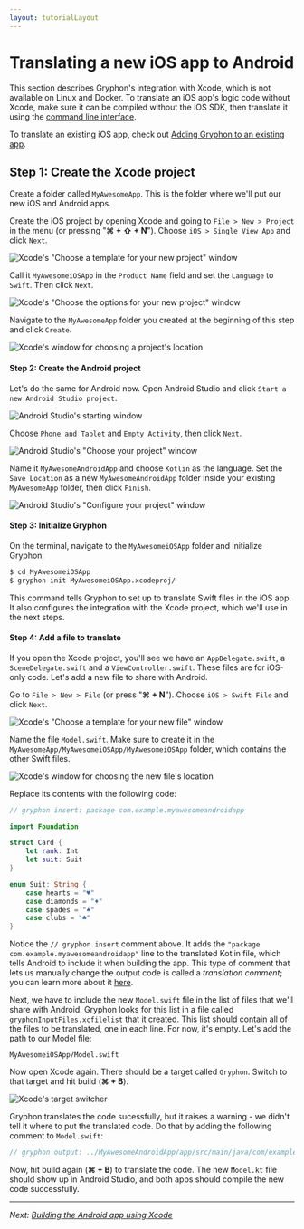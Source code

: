 ```yaml
---
layout: tutorialLayout
---
```


# Translating a new iOS app to Android

This section describes Gryphon's integration with Xcode, which is not available on Linux and Docker. To translate an iOS app's logic code without Xcode, make sure it can be compiled without the iOS SDK, then translate it using the [command line interface](translatingCommandLinePrograms.html).

To translate an existing iOS app, check out [Adding Gryphon to an existing app](addingGryphonToAnExistingApp.html).

## Step 1: Create the Xcode project

Create a folder called `MyAwesomeApp`. This is the folder where we'll put our new iOS and Android apps.

Create the iOS project by opening Xcode and going to `File > New > Project` in the menu (or pressing "**⌘ + ⇧ + N**"). Choose `iOS > Single View App` and click `Next`.

![Xcode's "Choose a template for your new project" window](assets/images/iOS/ios1.png)

Call it `MyAwesomeiOSApp` in the `Product Name` field and set the `Language` to `Swift`. Then click `Next`.

![Xcode's "Choose the options for your new project" window](assets/images/iOS/ios2.png)

Navigate to the `MyAwesomeApp` folder you created at the beginning of this step and click `Create`.

![Xcode's window for choosing a project's location](assets/images/iOS/ios3.png)

#### Step 2: Create the Android project

Let's do the same for Android now. Open Android Studio and click `Start a new Android Studio project`.

![Android Studio's starting window](assets/images/iOS/android1.png)

Choose `Phone and Tablet` and `Empty Activity`, then click `Next`.

![Android Studio's "Choose your project" window](assets/images/iOS/android2.png)

Name it `MyAwesomeAndroidApp` and choose `Kotlin` as the language. Set the `Save Location` as a new `MyAwesomeAndroidApp` folder inside your existing `MyAwesomeApp` folder, then click `Finish`.

![Android Studio's "Configure your project" window](assets/images/iOS/android3.png)

#### Step 3: Initialize Gryphon

On the terminal, navigate to the `MyAwesomeiOSApp` folder and initialize Gryphon:

```` bash
$ cd MyAwesomeiOSApp
$ gryphon init MyAwesomeiOSApp.xcodeproj/
````

This command tells Gryphon to set up to translate Swift files in the iOS app. It also configures the integration with the Xcode project, which we'll use in the next steps.

#### Step 4: Add a file to translate

If you open the Xcode project, you'll see we have an `AppDelegate.swift`, a `SceneDelegate.swift` and a `ViewController.swift`. These files are for iOS-only code. Let's add a new file to share with Android.

Go to `File > New > File` (or press "**⌘ + N**"). Choose `iOS > Swift File` and click `Next`.

![Xcode's "Choose a template for your new file" window](assets/images/iOS/ios4.png)

Name the file `Model.swift`. Make sure to create it in the `MyAwesomeApp/MyAwesomeiOSApp/MyAwesomeiOSApp` folder, which contains the other Swift files.

![Xcode's window for choosing the new file's location](assets/images/iOS/ios5.png)

Replace its contents with the following code:

```` swift
// gryphon insert: package com.example.myawesomeandroidapp

import Foundation

struct Card {
    let rank: Int
    let suit: Suit
}

enum Suit: String {
    case hearts = "♥️"
    case diamonds = "♦️"
    case spades = "♠️"
    case clubs = "♣️"
}

````

Notice the `// gryphon insert` comment above. It adds the `"package com.example.myawesomeandroidapp"` line to the translated Kotlin file, which tells Android to include it when building the app. This type of comment that lets us manually change the output code is called a *translation comment*; you can learn more about it [here](translationComments.html).

<!-- 1. The `// gryphon output` comment specifies the path to this file's translation. Notice that the path is not relative to location of this file, but to the location of the Xcode project. This allows us to move the Swift source files around without having to update their output file paths. -->

Next, we have to include the new `Model.swift` file in the list of files that we'll share with Android. Gryphon looks for this list in a file called `gryphonInputFiles.xcfilelist` that it created. This list should contain all of the files to be translated, one in each line. For now, it's empty. Let's add the path to our Model file:

````
MyAwesomeiOSApp/Model.swift

````

Now open Xcode again. There should be a target called `Gryphon`. Switch to that target and hit build (**⌘ + B**).

![Xcode's target switcher](assets/images/iOS/ios7.png)

Gryphon translates the code sucessfully, but it raises a warning - we didn't tell it where to put the translated code. Do that by adding the following comment to `Model.swift`:

```` swift
// gryphon output: ../MyAwesomeAndroidApp/app/src/main/java/com/example/myawesomeandroidapp/Model.kt
````

Now, hit build again (**⌘ + B**) to translate the code. The new `Model.kt` file should show up in Android Studio, and both apps should compile the new code successfully.

---

*Next: [Building the Android app using Xcode](buildingTheAndroidAppUsingXcode.html)*
